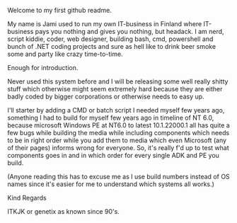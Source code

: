Welcome to my first github readme.

My name is Jami used to run my own IT-business in Finland where IT-business pays you nothing and gives you nothing, but headack. I am nerd, script kiddie,
coder, web designer, building bash, cmd, powershell and bunch of .NET coding projects and sure as hell like to drink beer smoke some and party like crazy
time-to-time.

Enough for introduction. 

Never used this system before and I will be releasing some well really shitty stuff which otherwise might seem extremely hard because
they are either badly coded by bigger corporations or otherwise needs to easy up.

I'll starter by adding a CMD or batch script I needed myself few years ago, something I had to build for myself few years ago in timeline of NT 6.0, because
microsoft Windows PE at NT6.0 to latest 10.1.22000.1 all has quite a few bugs while building the media while including components which needs to be in right
order while you add them to media which even Microsoft (any of their pages) informs wrong for everyone. So, it's really f'd up to test what components goes in
and in which order for every single ADK and PE you build.

(Anyone reading this has to excuse me as I use build numbers instead of OS names since it's easier for me to understand which systems all works.)


Kind Regards

ITKJK or genetix as known since 90's.
